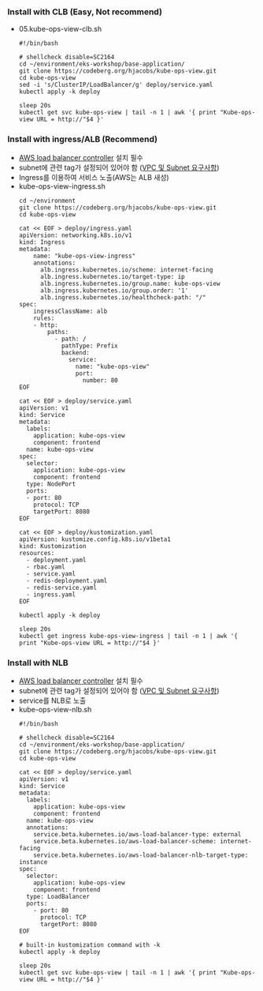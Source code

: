 ### Install with CLB (Easy, Not recommend)

* 05.kube-ops-view-clb.sh
    ```shell
    #!/bin/bash
    
    # shellcheck disable=SC2164
    cd ~/environment/eks-workshop/base-application/
    git clone https://codeberg.org/hjacobs/kube-ops-view.git
    cd kube-ops-view
    sed -i 's/ClusterIP/LoadBalancer/g' deploy/service.yaml
    kubectl apply -k deploy
    
    sleep 20s
    kubectl get svc kube-ops-view | tail -n 1 | awk '{ print "Kube-ops-view URL = http://"$4 }'
    ```
### Install with ingress/ALB (Recommend)
* [AWS load balancer controller](https://docs.aws.amazon.com/ko_kr/eks/latest/userguide/aws-load-balancer-controller.html) 설치 필수
* subnet에 관련 tag가 설정되어 있어야 함 ([VPC 및 Subnet 요구사항](https://docs.aws.amazon.com/ko_kr/eks/latest/userguide/network_reqs.html))
* Ingress를 이용하여 서비스 노출(AWS는 ALB 새성)
* kube-ops-view-ingress.sh
    ```shell
    cd ~/environment
    git clone https://codeberg.org/hjacobs/kube-ops-view.git
    cd kube-ops-view
    
    cat << EOF > deploy/ingress.yaml
    apiVersion: networking.k8s.io/v1
    kind: Ingress
    metadata:
        name: "kube-ops-view-ingress"
        annotations:
          alb.ingress.kubernetes.io/scheme: internet-facing
          alb.ingress.kubernetes.io/target-type: ip
          alb.ingress.kubernetes.io/group.name: kube-ops-view
          alb.ingress.kubernetes.io/group.order: '1'
          alb.ingress.kubernetes.io/healthcheck-path: "/"
    spec:
        ingressClassName: alb
        rules:
        - http:
            paths:
              - path: /
                pathType: Prefix
                backend:
                  service:
                    name: "kube-ops-view"
                    port:
                      number: 80
    EOF
    
    cat << EOF > deploy/service.yaml
    apiVersion: v1
    kind: Service
    metadata:
      labels:
        application: kube-ops-view
        component: frontend
      name: kube-ops-view
    spec:
      selector:
        application: kube-ops-view
        component: frontend
      type: NodePort
      ports:
      - port: 80
        protocol: TCP
        targetPort: 8080
    EOF
    
    cat << EOF > deploy/kustomization.yaml
    apiVersion: kustomize.config.k8s.io/v1beta1
    kind: Kustomization
    resources:
      - deployment.yaml
      - rbac.yaml
      - service.yaml
      - redis-deployment.yaml
      - redis-service.yaml
      - ingress.yaml
    EOF
    
    kubectl apply -k deploy
    
    sleep 20s
    kubectl get ingress kube-ops-view-ingress | tail -n 1 | awk '{ print "Kube-ops-view URL = http://"$4 }' 
    ```
  
### Install with NLB
* [AWS load balancer controller](https://docs.aws.amazon.com/ko_kr/eks/latest/userguide/aws-load-balancer-controller.html) 설치 필수
* subnet에 관련 tag가 설정되어 있어야 함 ([VPC 및 Subnet 요구사항](https://docs.aws.amazon.com/ko_kr/eks/latest/userguide/network_reqs.html))
* service를 NLB로 노출
* kube-ops-view-nlb.sh
    ```shell
    #!/bin/bash
    
    # shellcheck disable=SC2164
    cd ~/environment/eks-workshop/base-application/
    git clone https://codeberg.org/hjacobs/kube-ops-view.git
    cd kube-ops-view
    
    cat << EOF > deploy/service.yaml
    apiVersion: v1
    kind: Service
    metadata:
      labels:
        application: kube-ops-view
        component: frontend
      name: kube-ops-view
      annotations:
        service.beta.kubernetes.io/aws-load-balancer-type: external
        service.beta.kubernetes.io/aws-load-balancer-scheme: internet-facing
        service.beta.kubernetes.io/aws-load-balancer-nlb-target-type: instance
    spec:
      selector:
        application: kube-ops-view
        component: frontend
      type: LoadBalancer
      ports:
        - port: 80
          protocol: TCP
          targetPort: 8080
    EOF
    
    # built-in kustomization command with -k
    kubectl apply -k deploy
    
    sleep 20s
    kubectl get svc kube-ops-view | tail -n 1 | awk '{ print "Kube-ops-view URL = http://"$4 }'
    ```

